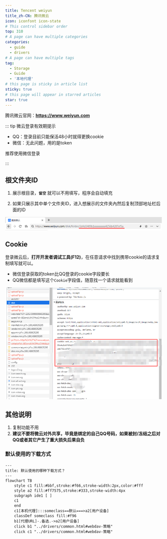 ```yaml
---
title: Tencent weiyun
title_zh-CN: 腾讯微云
icon: iconfont icon-state
# This control sidebar order
top: 310
# A page can have multiple categories
categories:
  - guide
  - drivers
# A page can have multiple tags
tag:
  - Storage
  - Guide
  - '本地代理'
# this page is sticky in article list
sticky: true
# this page will appear in starred articles
star: true
---
```


腾讯微云官网：**https://www.weiyun.com**

::: tip 微云登录有效期提示

- QQ：登录目前只能保活48小时就得更换cookie
- 微信：无此问题，用的是token

推荐使用微信登录

:::

## **根文件夹ID**

1. 展示根目录，**`留空`** 就可以不用填写，程序会自动填充

2. 如果只展示其中单个文件夹ID，进入想展示的文件夹內然后复制顶部地址栏后面的ID

![](/img/drivers/weiyun/weiyun_fl_id.png)

## **Cookie**

登录微云后，**打开开发者调试工具(F12)**，在任意请求中找到携带cookie的请求复制填写就可以。

- 微信登录获取的token比QQ登录的cookie字段要长
- QQ微信都是填写这个`Cookie`字段值，随意找一个请求就能看到

![](/img/drivers/weiyun/weiyun_cookie.png)

## **其他说明**

1. 复制功能不用
2. **建议不要将微云对外共享，毕竟是绑定的自己QQ号码，如果被封/冻结之后对QQ或者其它产生了重大损失后果自负**

### **默认使用的下载方式**

```mermaid
---
title: 默认使用的哪种下载方式？
---
flowchart TB
    style c1 fill:#bbf,stroke:#f66,stroke-width:2px,color:#fff
    style a2 fill:#ff7575,stroke:#333,stroke-width:4px
    subgraph ide1 [ ]
    c1
    end
    c1[本机代理]:::someclass==默认===>a2[用户设备]
    classDef someclass fill:#f96
    b1[代理URL]-.备选.->a2[用户设备]
    click b1 "../drivers/common.html#webdav-策略"
    click c1 "../drivers/common.html#webdav-策略"
```
